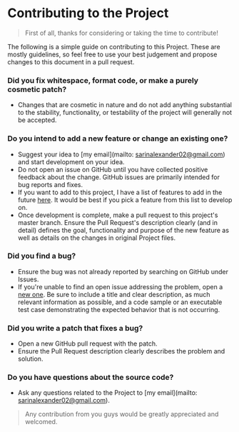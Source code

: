 
# Contributing to the Project

> First of all, thanks for considering or taking the time to contribute!

The following is a simple guide on contributing to this Project. These are mostly guidelines, so feel free to use your best judgement and propose changes to this document in a pull request.

### Did you fix whitespace, format code, or make a purely cosmetic patch?

- Changes that are cosmetic in nature and do not add anything substantial to the stability, functionality, or testability of the project will generally not be accepted.

### Do you intend to add a new feature or change an existing one?

- Suggest your idea to [my email](mailto: sarinalexander02@gmail.com) and start development on your idea.
- Do not open an issue on GitHub until you have collected positive feedback about the change. GitHub issues are primarily intended for bug reports and fixes.
- If you want to add to this project, I have a list of features to add in the future [here](README.md#future-improvements). It would be best if you pick a feature from this list to develop on.
- Once development is complete, make a pull request to this project's master branch. Ensure the Pull Request's description clearly (and in detail) defines the goal, functionality and purpose of the new feature as well as details on the changes in original Project files.

### Did you find a bug?

- Ensure the bug was not already reported by searching on GitHub under Issues.
- If you're unable to find an open issue addressing the problem, open a [new one](https://github.com/msaad1999/PHP-Login-System/issues/new). Be sure to include a title and clear description, as much relevant information as possible, and a code sample or an executable test case demonstrating the expected behavior that is not occurring.

### Did you write a patch that fixes a bug?

- Open a new GitHub pull request with the patch.
- Ensure the Pull Request description clearly describes the problem and solution.

### Do you have questions about the source code?

- Ask any questions related to the Project to [my email](mailto: sarinalexander02@gmail.com).


> Any contribution from you guys would be greatly appreciated and welcomed.
